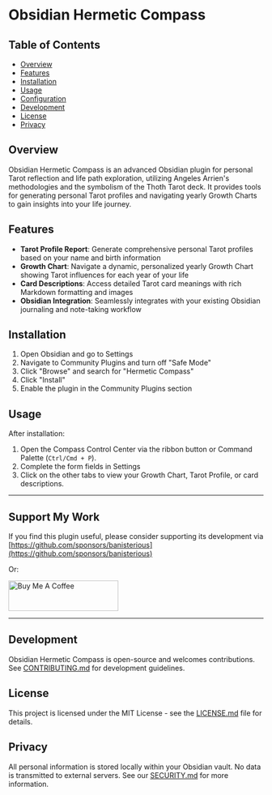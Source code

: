 # Obsidian Hermetic Compass

## Table of Contents
- [Overview](#overview)
- [Features](#features)
- [Installation](#installation)
- [Usage](#usage)
- [Configuration](#configuration)
- [Development](#development)
- [License](#license)
- [Privacy](#privacy)

## Overview

Obsidian Hermetic Compass is an advanced Obsidian plugin for personal Tarot reflection and life path exploration, utilizing Angeles Arrien's methodologies and the symbolism of the Thoth Tarot deck. It provides tools for generating personal Tarot profiles and navigating yearly Growth Charts to gain insights into your life journey.

## Features

- **Tarot Profile Report**: Generate comprehensive personal Tarot profiles based on your name and birth information
- **Growth Chart**: Navigate a dynamic, personalized yearly Growth Chart showing Tarot influences for each year of your life
- **Card Descriptions**: Access detailed Tarot card meanings with rich Markdown formatting and images
- **Obsidian Integration**: Seamlessly integrates with your existing Obsidian journaling and note-taking workflow

## Installation

1. Open Obsidian and go to Settings
2. Navigate to Community Plugins and turn off "Safe Mode"
3. Click "Browse" and search for "Hermetic Compass"
4. Click "Install"
5. Enable the plugin in the Community Plugins section

## Usage

After installation:

1. Open the Compass Control Center via the ribbon button or Command Palette (`Ctrl/Cmd + P`).
2. Complete the form fields in Settings
3. Click on the other tabs to view your Growth Chart, Tarot Profile, or card descriptions.
---

## Support My Work

If you find this plugin useful, please consider supporting its development via [https://github.com/sponsors/banisterious](https://github.com/sponsors/banisterious)

Or:

<a href="https://www.buymeacoffee.com/banisterious" target="_blank"><img src="https://cdn.buymeacoffee.com/buttons/v2/default-yellow.png" alt="Buy Me A Coffee" style="height: 60px !important;width: 217px !important;" ></a>

---

## Development

Obsidian Hermetic Compass is open-source and welcomes contributions. See [CONTRIBUTING.md](CONTRIBUTING.md) for development guidelines.

## License

This project is licensed under the MIT License - see the [LICENSE.md](LICENSE.md) file for details.

## Privacy

All personal information is stored locally within your Obsidian vault. No data is transmitted to external servers. See our [SECURITY.md](SECURITY.md) for more information. 

